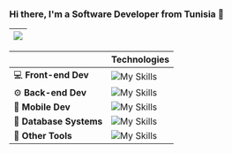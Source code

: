 
### Hi there, I'm a Software Developer from Tunisia  👋

  
  
  
|  <a href="https://github.com/anuraghazra/github-readme-stats"><img align="center" src="https://github-readme-stats-244h-maiko26.vercel.app/api/top-langs/?username=MAiKo26&langs_count=20&layout=compact&theme=buefy&hide_border=true" /> </a> |
| ------------- | 



|        | Technologies                                         |
| -------------- | ---------------------------------------------------- |
| :computer: **Front-end Dev**   |  ![My Skills](https://skillicons.dev/icons?i=nextjs,react,angular,bootstrap,sass) |
| :gear: **Back-end Dev**    |  ![My Skills](https://skillicons.dev/icons?i=spring,express,django)          |
| :iphone: **Mobile Dev** | ![My Skills](https://skillicons.dev/icons?i=java,react)      |
| :floppy_disk: **Database Systems**   | ![My Skills](https://skillicons.dev/icons?i=postgresql,mysql,firebase,sqlite,mongodb)   |
| :wrench: **Other Tools**      |  ![My Skills](https://skillicons.dev/icons?i=git,raspberrypi,latex,docker)   |

  








<!--
**MAiKo26/MAiKo26** is a ✨ _special_ ✨ repository because its `README.md` (this file) appears on your GitHub profile.

Here are some ideas to get you started:



- 🔭 I’m currently working on ...
- 🌱 I’m currently learning ...
- 👯 I’m looking to collaborate on ...
- 🤔 I’m looking for help with ...
- 💬 Ask me about ...
- 📫 How to reach me: ...
- 😄 Pronouns: ...
- ⚡ Fun fact: ...
-->

